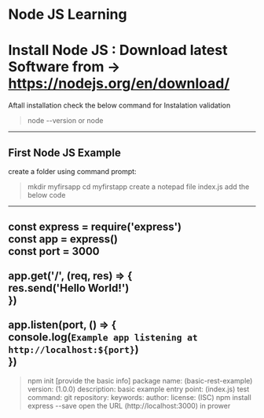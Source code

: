 # Node JS Learning

Install Node JS : Download latest Software from -> https://nodejs.org/en/download/
=====================
Aftall installation check the below command for Instalation validation
>node --version
or
>node
------------------------
First Node JS Example
-----
create a folder using command prompt: 
> mkdir myfirsapp
> cd myfirstapp
> create a notepad file index.js
  add the below code 
  ------------------------------------
  const express = require('express') <br>
  const app = express() <br>
  const port = 3000 <br>
<br>
  app.get('/', (req, res) => { <br>
    res.send('Hello World!') <br>
  }) <br>
<br>
  app.listen(port, () => { <br>
    console.log(`Example app listening at http://localhost:${port}`) <br>
  }) <br>
  ------------------------------
> npm init
[provide the basic info]
package name: (basic-rest-example) 
version: (1.0.0) 
description: basic example
entry point: (index.js) 
test command: 
git repository: 
keywords: 
author: 
license: (ISC) 
> npm install express --save
open the URL (http://localhost:3000) in prower


